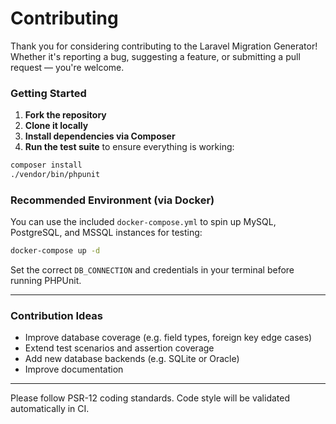 # Contributing

Thank you for considering contributing to the Laravel Migration Generator!  
Whether it's reporting a bug, suggesting a feature, or submitting a pull request — you're welcome.

### Getting Started

1. **Fork the repository**
2. **Clone it locally**
3. **Install dependencies via Composer**
4. **Run the test suite** to ensure everything is working:

```bash
composer install
./vendor/bin/phpunit
```

### Recommended Environment (via Docker)

You can use the included `docker-compose.yml` to spin up MySQL, PostgreSQL, and MSSQL instances for testing:

```bash
docker-compose up -d
```

Set the correct `DB_CONNECTION` and credentials in your terminal before running PHPUnit.

---

### Contribution Ideas

- Improve database coverage (e.g. field types, foreign key edge cases)
- Extend test scenarios and assertion coverage
- Add new database backends (e.g. SQLite or Oracle)
- Improve documentation

---

Please follow PSR-12 coding standards. Code style will be validated automatically in CI.
